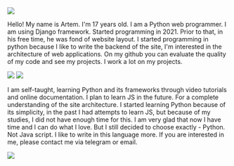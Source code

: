 

<!--
**lizarttt/lizarttt** is a ✨ _special_ ✨ repository because its `README.md` (this file) appears on your GitHub profile.

Here are some ideas to get you started:

- 🔭 I’m currently working on ...
- 🌱 I’m currently learning ...
- 👯 I’m looking to collaborate on ...
- 🤔 I’m looking for help with ...
- 💬 Ask me about ...
- 📫 How to reach me: ...
- 😄 Pronouns: ...
- ⚡ Fun fact: ...
-->

  <img src="https://sun9-70.userapi.com/impg/ZeCc9C-eAh2ukIcu1A9MuA0M4T-lG52_Rqdq6A/fgxZqf2cj3k.jpg?size=1920x400&quality=95&sign=c36e2171a9f54517a4c3344ae0632dd6&type=album">
        <p>Hello! My name is Artem. I'm 17 years old. I am a Python web programmer. I am using Django framework. Started programming in 2021. Prior to that, in his free time, he was fond of website layout. I started programming in python because I like to write the backend of the site, I'm interested in the architecture of web applications. On my github you can evaluate the quality of my code and see my projects. I work a lot on my projects.</p> 
   <img src="https://sun9-62.userapi.com/impg/Ljp3r457YJFdwvbOwhZE666SgFwQR1cFNB_mfg/t6TUJITA3Ro.jpg?size=1920x131&quality=95&sign=433b97c8e60a0f41f7e0e00137e10d4b&type=album">
      <img src="https://sun9-24.userapi.com/impg/asfN54MenLC7Jo_xODxAnILSDMEGj5DsWzmmpA/l_5HYNbXFoc.jpg?size=900x780&quality=95&sign=592694283cb25e86c5fadabaf72bbfd8&type=album" >

  <p>I am self-taught, learning Python and its frameworks through video tutorials and online documentation. I plan to learn JS in the future. For a complete understanding of the site architecture. I started learning Python because of its simplicity, in the past I had attempts to learn JS, but because of my studies, I did not have enough time for this. I am very glad that now I have time and I can do what I love. But I still decided to choose exactly - Python. Not Java script. I like to write in this language more. If you are interested in me, please contact me via telegram or email.</p>
  
<img src="https://sun9-51.userapi.com/impg/AfUJ8SJqNQsmL6hpAwhvaBB_l7aBR4x8ynLjLA/QqB4l1OWlhY.jpg?size=1920x400&quality=95&sign=50792a4958f298a452bb509c5319807f&type=album">




